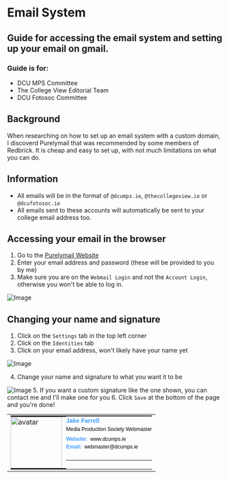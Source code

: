 # Email System

## Guide for accessing the email system and setting up your email on gmail.

### Guide is for:

- DCU MPS Committee
- The College View Editorial Team
- DCU Fotosoc Committee


## Background

When researching on how to set up an email system with a custom domain, I discoverd Purelymail that was recommended by some members of Redbrick. It is cheap and easy to set up, with not much limitations on what you can do.

## Information

- All emails will be in the format of `@dcumps.ie`, `@thecollegeview.ie` or `@dcufotosoc.ie`
- All emails sent to these accounts will automatically be sent to your college email address too.

## Accessing your email in the browser

1. Go to the [Purelymail Website](https://purelymail.com/user/login)
2. Enter your email address and password (these will be provided to you by me)
3. Make sure you are on the `Webmail Login` and not the `Account Login`, otherwise you won't be able to log in.

![Image](https://i.jakefarrell.ie/u/EE0zKA.png)

## Changing your name and signature

1. Click on the `Settings` tab in the top left corner
2. Click on the `Identities` tab
3. Click on your email address, won't likely have your name yet

![Image](https://i.jakefarrell.ie/u/aHwasR.png)

4. Change your name and signature to what you want it to be

![Image](https://i.jakefarrell.ie/u/jYkUBf.png)
5. If you want a custom signature like the one shown, you can contact me and I'll make one for you
6. Click `Save` at the bottom of the page and you're done!

<table class="wrapper" style="margin: 0px; border-spacing: 0px !important; border-collapse: collapse;" border="0" width="550" cellspacing="0" cellpadding="0">
<tbody>
<tr>
<td>
<table class="wrapper" style="margin: 0px; border-spacing: 0px !important; border-collapse: collapse;" border="0" width="auto" cellspacing="0" cellpadding="0">
<tbody>
<tr>
<td style="padding: 0px !important;" valign="top">
<table class="wrapper" style="margin: 0px; border-spacing: 0px !important; border-collapse: collapse;" border="0" width="auto" cellspacing="0" cellpadding="0">
<tbody>
<tr>
<td style="padding: 0px !important;">
<table style="margin: 0px; border-collapse: collapse; border-spacing: 0px !important;" border="0" cellspacing="0" cellpadding="0">
<tbody>
<tr>
<td style="padding: 0px 10px 0px 0px !important;"><img style="width: 120px; border-radius: 0px; display: block;" src="https://i.imgur.com/DtVinyG.png" alt="avatar" width="120" border="0" /></td>
</tr>
</tbody>
</table>
</td>
</tr>
</tbody>
</table>
</td>
<td style="padding: 0px !important;" valign="top" width="100%">
<table class="wrapper" style="margin: 0px; border-spacing: 0px !important; border-collapse: collapse;" border="0" width="auto" cellspacing="0" cellpadding="0">
<tbody>
<tr style="font-weight: 600;">
<td style="padding: 0px !important; font-size: 0px;" valign="top">
<p style="font-size: 14px; font-family: Arial, Helvetica, sans-serif; margin: 0px; line-height: 150%; display: block;"><span style="color: #409eff; font-weight: 600;" data-darkreader-inline-color="">Jake Farrell</span></p>
</td>
</tr>
<tr>
<td style="padding: 0px 0px 5px !important; font-size: 0px;" valign="top">
<p style="font-size: 12px; font-family: Arial, Helvetica, sans-serif; margin: 0px; line-height: 150%;"><span><span style="color: #000000;" data-darkreader-inline-color="">Media Production Society</span></span><span><span style="padding: 0px;"> </span><span style="color: #000000;" data-darkreader-inline-color="">Webmaster</span></span></p>
</td>
</tr>
<tr>
<td style="padding: 0px !important; font-size: 0px;" valign="top">
<p style="font-size: 12px; font-family: Arial, Helvetica, sans-serif; margin: 0px; line-height: 150%; display: block;"><span style="padding-right: 0px; font-weight: 600; color: #409eff;" data-darkreader-inline-color="">Website:&nbsp;&nbsp;</span><a style="text-decoration: none !important; color: #010101;" href="https://www.dcumps.ie" data-darkreader-inline-color="">www.dcumps.ie</a></p>
</td>
</tr>
<tr>
<td style="padding: 0px !important; font-size: 0px;" valign="top">
<p style="font-size: 12px; font-family: Arial, Helvetica, sans-serif; margin: 0px; line-height: 150%; display: block;"><span style="padding-right: 0px; font-weight: 600; color: #409eff;" data-darkreader-inline-color="">Email:&nbsp;&nbsp;</span><a style="text-decoration: none !important; color: #010101;" href="mailto:webmaster@dcumps.ie" data-darkreader-inline-color="">webmaster@dcumps.ie</a></p>
</td>
</tr>
<tr>
<td style="padding: 0px !important; font-size: 0px;" valign="top">&nbsp;</td>
</tr>
<tr>
<td style="padding: 2px 0px 0px !important;">&nbsp;</td>
</tr>
</tbody>
</table>
</td>
</tr>
</tbody>
</table>
</td>
</tr>
</tbody>
</table>
